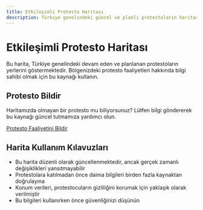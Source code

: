 ```yaml
---
title: Etkileşimli Protesto Haritası
description: Türkiye genelindeki güncel ve planlı protestoların haritası
---
```


<script setup>
import ProtestMap from '../components/ProtestMap.vue'
</script>

# Etkileşimli Protesto Haritası

Bu harita, Türkiye genelindeki devam eden ve planlanan protestoların yerlerini göstermektedir. Bölgenizdeki protesto faaliyetleri hakkında bilgi sahibi olmak için bu kaynağı kullanın.

<ClientOnly>
  <ProtestMap />
</ClientOnly>

## Protesto Bildir

Haritamızda olmayan bir protesto mu biliyorsunuz? Lütfen bilgi göndererek bu kaynağı güncel tutmamıza yardımcı olun.

<a href="/iletisim" class="report-button">Protesto Faaliyetini Bildir</a>

## Harita Kullanım Kılavuzları

- Bu harita düzenli olarak güncellenmektedir, ancak gerçek zamanlı değişiklikleri yansıtmayabilir
- Protestolara katılmadan önce daima bilgileri birden fazla kaynaktan doğrulayına
- Konum verileri, protestocuların gizliliğini korumak için yaklaşık olarak verilmiştir
- Bu bilgileri kullanırken önce güvenliğinizi düşünün
<!-- 
## Güvenlik Hatırlatmaları

Herhangi bir protestoya katılmadan önce [Güvenlik İpuçlarımızı](/safety/) incelemeyi ve gösterilere katılırken [Yasal Haklarınızın](/legal/) farkında olmayı unutmayın. -->